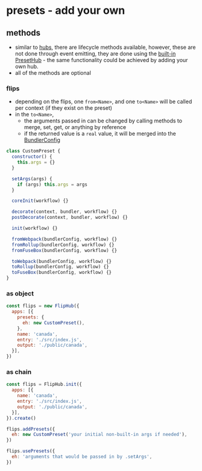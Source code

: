 # presets - add your own

[hubs]: https://github.com/fliphub/fliphub/wiki/hubs
[presethub]: https://github.com/fliphub/fliphub/blob/master/packages/fliphub/src/hubs/PresetHub.js
[BundlerConfig]: https://github.com/fliphub/fliphub/blob/master/packages/fliphub/src/core/configs/Bundler.js
[CoreConfig]: https://github.com/fliphub/fliphub/blob/master/packages/fliphub/src/core/configs/Core.js
[ContextConfig]: https://github.com/fliphub/fliphub/blob/master/packages/fliphub/src/core/configs/ContextConfig.js

## methods

- similar to [hubs][hubs], there are lifecycle methods available, however, these are not done through event emitting, they are done using the [built-in PresetHub][presethub] - the same functionality could be achieved by adding your own hub.
- all of the methods are optional

### flips
- depending on the flips, one `from<Name>`, and one `to<Name>` will be called per context (if they exist on the preset)
- in the `to<Name>`,
  - the arguments passed in can be changed by calling methods to merge, set, get, or anything by reference
  - if the returned value is a `real` value, it will be merged into the [BundlerConfig][BundlerConfig]

```js
class CustomPreset {
  constructor() {
    this.args = {}
  }

  setArgs(args) {
    if (args) this.args = args
  }

  coreInit(workflow) {}

  decorate(context, bundler, workflow) {}
  postDecorate(context, bundler, workflow) {}

  init(workflow) {}

  fromWebpack(bundlerConfig, workflow) {}
  fromRollup(bundlerConfig, workflow) {}
  fromFuseBox(bundlerConfig, workflow) {}

  toWebpack(bundlerConfig, workflow) {}
  toRollup(bundlerConfig, workflow) {}
  toFuseBox(bundlerConfig, workflow) {}
}
```


### as object

```js
const flips = new FlipHub({
  apps: [{
    presets: {
      eh: new CustomPreset(),
    },
    name: 'canada',
    entry: './src/index.js',
    output: './public/canada',
  }],
})
```

### as chain

```js
const flips = FlipHub.init({
  apps: [{
    name: 'canada',
    entry: './src/index.js',
    output: './public/canada',
  }],
}).create()

flips.addPresets({
  eh: new CustomPreset('your initial non-built-in args if needed'),
})

flips.usePresets({
  eh: 'arguments that would be passed in by .setArgs',
})
```
